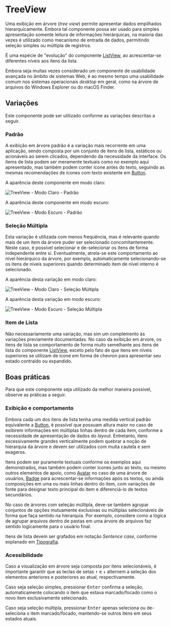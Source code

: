 # TreeView

Uma exibição em árvore (_tree view_) permite apresentar dados empilhados hierarquicamente. Embora tal componente possa ser usado para simples apresentação somente leitura de informações hierárquicas, na maioria das vezes é utilizado como mecanismo de entrada de dados, permitindo seleção simples ou múltipla de registros.

É uma espécie de "evolução" do componente [ListView](./list-view.md), ao acrescentar-se diferentes níveis aos itens da lista.

Embora seja muitas vezes considerado um componente de usabilidade avançada no âmbito de sistemas Web, é ao mesmo tempo uma usabilidade comum nos sistemas operacionais _desktop_ em geral, como na árvore de arquivos do Windows Explorer ou do macOS Finder.

## Variações

Este componente pode ser utilizado conforme as variações descritas a seguir.

### Padrão

A exibição em árvore padrão é a variação mais recorrente em uma aplicação, sendo composta por um conjunto de itens de lista, estáticos ou acionáveis ao serem clicados, dependendo da necessidade da interface. Os items de lista podem ser meramente textuais como no exemplo aqui apresentado, mas também podem conter ícone antes do texto, seguindo as mesmas recomendações de ícones com texto existente em [Button](./button.md).

A aparência deste componente em modo claro:

![TreeView - Modo Claro - Padrão](~@source/assets/images/component-treeview-light-standard.png)

A aparência deste componente em modo escuro:

![TreeView - Modo Escuro - Padrão](~@source/assets/images/component-treeview-dark-standard.png)

### Seleção Múltipla

Esta variação é utilizada com menos frequência, mas é relevante quando mais de um item da árvore puder ser selecionado concomitantemente. Neste caso, é possível selecionar e de-selecionar os itens de forma independente entre si. Eventualmente, atrela-se este comportamento ao nível hierárquico da árvore, por exemplo, automaticamente selecionando-se os itens de níveis superiores quando determinado item de nível interno é selecionado.

A aparência desta variação em modo claro:

![TreeView - Modo Claro - Seleção Múltipla](~@source/assets/images/component-treeview-light-multiselect.png)

A aparência desta variação em modo escuro:

![TreeView - Modo Escuro - Seleção Múltipla](~@source/assets/images/component-treeview-dark-multiselect.png)

### Item de Lista

Não necessariamente uma variação, mas sim um complemento às variações previamente documentadas. No caso da exibição em árvore, os itens de lista se comportamento de forma muito semelhante aos itens de lista do componente [ListView](./list-view.md#item-de-lista), exceto pelo fato de que itens em níveis superiores se utilizam de ícone em forma de chevron para apresentar seu estado contraído ou expandido.

## Boas práticas

Para que este componente seja utilizado da melhor maneira possível, observe as práticas a seguir.

### Exibição e comportamento

Embora cada um dos itens de lista tenha uma medida vertical padrão equivalente a [Button](button.md), é possível que possuam altura maior no caso de exibirem informações em múltiplas linhas dentro de cada item, conforme a necessidade de apresentação de dados do _layout_. Entretanto, itens excessivamente grandes verticalmente podem quebrar a noção de hierarquia da árvore e devem ser utilizados com muita cautela e sem exageros.

Itens podem ser puramente textuais conforme os exemplos aqui demonstrados, mas também podem conter ícones junto ao texto, ou mesmo outros elementos de apoio, como [Avatar](./avatar.md) no caso de uma árvore de usuários, [Badge](./badge.md) para acrescentar-se informações após os textos, ou ainda composições em uma ou mais linhas dentro do item, com variações de fonte para designar texto principal do item e diferenciá-lo de textos secundários.

No caso de árvores com seleção múltipla, deve-se também agrupar conjuntos de opções mutuamente exclusivas ou múltiplas selecionáveis de forma que faça sentido na hierarquia. Por exemplo, considere como a lógica de agrupar arquivos dentro de pastas em uma árvore de arquivos faz sentido logicamente para o usuário final.

Itens de lista devem ser grafados em notação _Sentence case_, conforme explanado em [Tipografia](../guia-visual/tipografia.md#regras-de-formatação).

### Acessibilidade

Caso a visualização em árvore seja composta por itens selecionáveis, é importante garantir que as teclas de setas <kbd>&uarr;</kbd> e <kbd>&darr;</kbd> alternem a seleção dos elementos anteriores e posteriores ao atual, respectivamente.

Caso seja seleção simples, pressionar <kbd>Enter</kbd> confirma a seleção, automaticamente colocando o item que estava marcado/focado como o novo item exclusivamente selecionado.

Caso seja seleção múltipla, pressionar <kbd>Enter</kbd> apenas seleciona ou de-seleciona o item marcado/focado, mantendo-se outros itens em seus estados atuais.
